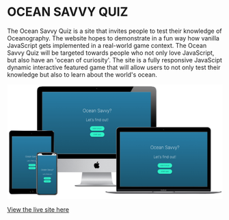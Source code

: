 # OCEAN SAVVY QUIZ

The Ocean Savvy Quiz is a site that invites people to test their knowledge of Oceanography. The website hopes to demonstrate in a fun way how vanilla JavaScript gets implemented in a real-world game context. The Ocean Savvy Quiz will be targeted towards people who not only love JavaScript, but also have an 'ocean of curiosity'. The site is a fully responsive JavaScipt dynamic interactive featured game that will allow users to not only test their knowledge but also to learn about the world's ocean.

![Responsive Mockup](assets/images-readme/mockup.png)

[View the live site here](https://vanderherten.github.io/ocean-savvy-quiz/index.html)


